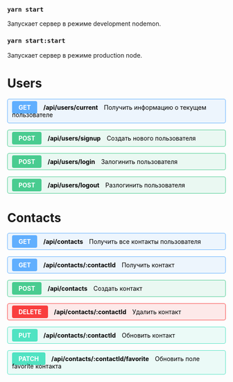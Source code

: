 ### `yarn start`

Запускает сервер в режиме development nodemon.

### `yarn start:start`

Запускает сервер в режиме production node.

# Users

<div style="background: rgba(97,175,254,.1);border: 1px solid #61affe;border-radius: 4px;padding:10px;margin-bottom:15px">
    <span style="color: #fff;background: #61affe;font-weight: 700;text-align: center;border-radius: 4px;padding: 6px 15px">GET</span>
    <span style="color: #000;font-weight: 700;margin-left:10px">/api/users/current</span>
    <span style="color: #000; margin-left:10px"">Получить информацию о текущем пользователе</span>
</div>

<div style="background: rgba(73,204,144,.1);border: 1px solid #49cc90;border-radius: 4px;padding:10px;margin-bottom:15px">
    <span style="color: #fff;background: #49cc90;font-weight: 700;text-align: center;border-radius: 4px;padding: 6px 15px">POST</span>
    <span style="color: #000;font-weight: 700;margin-left:10px">/api/users/signup</span>
    <span style="color: #000; margin-left:10px"">Создать нового пользователя</span>
</div>

<div style="background: rgba(73,204,144,.1);border: 1px solid #49cc90;border-radius: 4px;padding:10px;margin-bottom:15px">
    <span style="color: #fff;background: #49cc90;font-weight: 700;text-align: center;border-radius: 4px;padding: 6px 15px">POST</span>
    <span style="color: #000;font-weight: 700;margin-left:10px">/api/users/login</span>
    <span style="color: #000; margin-left:10px"">Залогинить пользователя</span>
</div>

<div style="background: rgba(73,204,144,.1);border: 1px solid #49cc90;border-radius: 4px;padding:10px;margin-bottom:15px">
    <span style="color: #fff;background: #49cc90;font-weight: 700;text-align: center;border-radius: 4px;padding: 6px 15px">POST</span>
    <span style="color: #000;font-weight: 700;margin-left:10px">/api/users/logout</span>
    <span style="color: #000; margin-left:10px"">Разлогинить пользователя</span>
</div>

# Contacts

<div style="background: rgba(97,175,254,.1);border: 1px solid #61affe;border-radius: 4px;padding:10px;margin-bottom:15px">
    <span style="color: #fff;background: #61affe;font-weight: 700;text-align: center;border-radius: 4px;padding: 6px 15px">GET</span>
    <span style="color: #000;font-weight: 700;margin-left:10px">/api/contacts</span>
    <span style="color: #000; margin-left:10px"">Получить все контакты пользователя</span>
</div>

<div style="background: rgba(97,175,254,.1);border: 1px solid #61affe;border-radius: 4px;padding:10px;margin-bottom:15px">
    <span style="color: #fff;background: #61affe;font-weight: 700;text-align: center;border-radius: 4px;padding: 6px 15px">GET</span>
    <span style="color: #000;font-weight: 700;margin-left:10px">/api/contacts/:contactId</span>
    <span style="color: #000; margin-left:10px"">Получить контакт</span>
</div>

<div style="background: rgba(73,204,144,.1);border: 1px solid #49cc90;border-radius: 4px;padding:10px;margin-bottom:15px">
    <span style="color: #fff;background: #49cc90;font-weight: 700;text-align: center;border-radius: 4px;padding: 6px 15px">POST</span>
    <span style="color: #000;font-weight: 700;margin-left:10px">/api/contacts</span>
    <span style="color: #000; margin-left:10px"">Создать контакт</span>
</div>

<div style="background: rgba(249,62,62,.1);border: 1px solid #f93e3e;border-radius: 4px;padding:10px;margin-bottom:15px">
    <span style="color: #fff;background: #f93e3e;font-weight: 700;text-align: center;border-radius: 4px;padding: 6px 15px">DELETE</span>
    <span style="color: #000;font-weight: 700;margin-left:10px">/api/contacts/:contactId</span>
    <span style="color: #000; margin-left:10px"">Удалить контакт</span>
</div>

<div style="background: rgba(80,227,194,.1);border: 1px solid #50e3c2;border-radius: 4px;padding:10px;margin-bottom:15px">
    <span style="color: #fff;background: #50e3c2;font-weight: 700;text-align: center;border-radius: 4px;padding: 6px 15px">PUT</span>
    <span style="color: #000;font-weight: 700;margin-left:10px">/api/contacts/:contactId</span>
    <span style="color: #000; margin-left:10px"">Обновить контакт</span>
</div>

<div style="background: rgba(80,227,194,.1);border: 1px solid #50e3c2;border-radius: 4px;padding:10px;margin-bottom:15px">
    <span style="color: #fff;background: #50e3c2;font-weight: 700;text-align: center;border-radius: 4px;padding: 6px 15px">PATCH</span>
    <span style="color: #000;font-weight: 700;margin-left:10px">/api/contacts/:contactId/favorite</span>
    <span style="color: #000; margin-left:10px"">Обновить поле favorite контакта</span>
</div>
